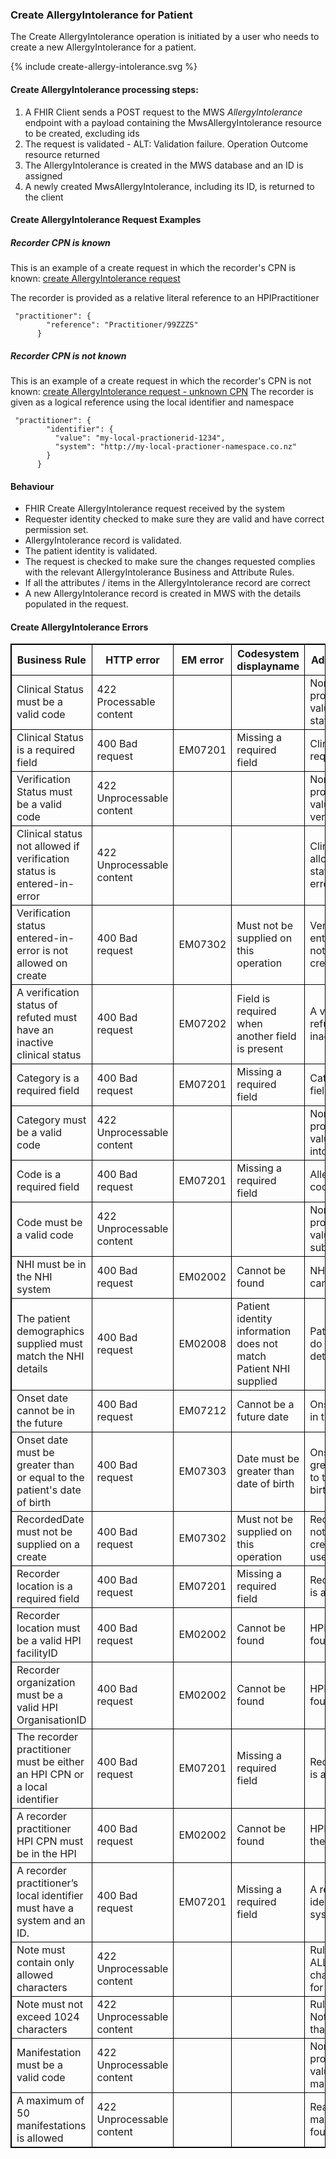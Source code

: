

### Create AllergyIntolerance  for Patient

The Create AllergyIntolerance  operation is initiated by a user who needs to create a new AllergyIntolerance for a patient.


<div>
{% include create-allergy-intolerance.svg %}
</div>



####  Create AllergyIntolerance processing steps:

1. A FHIR Client sends a POST request to the MWS *AllergyIntolerance* endpoint with  a payload containing the MwsAllergyIntolerance resource to be created, excluding ids
2. The request is validated - ALT: Validation failure. Operation Outcome resource returned
3. The AllergyIntolerance is created in the MWS database and an ID is assigned
4. A newly created  MwsAllergyIntolerance, including its ID,  is returned to the client


####  Create AllergyIntolerance Request Examples

##### Recorder CPN is known

This is an example of a create request in which the recorder's CPN is known:
[create AllergyIntolerance request](AllergyIntolerance-MwsAllergyIntolerance.json.html)

The recorder is provided as a relative literal reference to an HPIPractitioner 

```
 "practitioner": {
        "reference": "Practitioner/99ZZZS"
      }
```

##### Recorder CPN is not known

This is an example of a create request in which the recorder's CPN is not known:
[create AllergyIntolerance request - unknown CPN](AllergyIntolerance-MwsAllergyIntolerance-3.json.html)
The recorder is given as a logical reference using the local identifier and namespace

```
 "practitioner": {
        "identifier": {
          "value": "my-local-practionerid-1234",
          "system": "http://my-local-practioner-namespace.co.nz"
        }
      }
```

#### Behaviour

* FHIR Create AllergyIntolerance request received by the system
* Requester identity checked to make sure they are valid and have correct permission set.
* AllergyIntolerance record is validated.
* The patient identity is validated.
* The request is checked  to make sure the changes requested complies with the relevant AllergyIntolerance Business and Attribute Rules.
* If all the attributes / items in the AllergyIntolerance record are correct
* A new AllergyIntolerance record is created in MWS with the details populated in the request.


<h4>Create AllergyIntolerance Errors</h4>
<table>
<style>
table, th, td {
  border: 1px solid black;
  border-collapse: collapse;
}
</style>
<tr><th>Business Rule</th>
<th>HTTP error</th>
<th>EM error</th>
<th>Codesystem displayname</th>
<th>Additional description</th></tr>

<tr><td>Clinical Status must be a valid code</td>
<td>422 Processable content </td>
<td></td>
<td></td>
<td>None of the codings provided are in the value set Mws clinical status</td></tr>

<tr><td>Clinical Status is a required field</td>
<td>400 Bad request</td>
<td>EM07201</td>
<td>Missing a required field</td>
<td>Clinical Status is a required field on create</td></tr>

<tr><td>Verification Status must be a valid code</td>
<td>422 Unprocessable content</td>
<td></td>
<td></td>
<td>None of the codings provided are in the value set Mws verification status</td></tr>

<tr><td>Clinical status not allowed if verification status is entered-in-error</td>
<td>422 Unprocessable content</td>
<td></td>
<td></td>
<td>Clinical status not allowed if verification status is entered-in-error</td></tr>

<tr><td>Verification status entered-in-error is not allowed on create</td>
<td>400 Bad request</td>
<td>EM07302</td>
<td>Must not be supplied on this operation</td>
<td>Verification status of enter-in-error must not be supplied on a create operation</td></tr>

<tr><td>A verification status of refuted must have an inactive clinical status</td>
<td>400 Bad request</td>
<td>EM07202</td>
<td>Field is required when another field is present</td>
<td>A verification status of refuted must have an inactive clinical status</td></tr>

<tr><td>Category is a required field</td>
<td>400 Bad request</td>
<td>EM07201</td>
<td>Missing a required field</td>
<td>Category is a required field</td></tr>

<tr><td>Category must be a valid code</td>
<td>422 Unprocessable content</td>
<td></td>
<td></td>
<td>None of the codings provided are in the value set allergy intolerance category</td></tr>

<tr><td>Code is a required  field</td>
<td>400 Bad request</td>
<td>EM07201</td>
<td>Missing a required field</td>
<td>AllergyIntolerance code is a required field</td></tr>

<tr><td>Code must be a valid code</td>
<td>422 Unprocessable content</td>
<td></td>
<td></td>
<td>None of the codings provided are in the value set  mws substance combined</td></tr>

<tr><td>NHI must be in the NHI system</td>
<td>400 Bad request</td>
<td>EM02002</td>
<td>Cannot be found</td>
<td>NHI number supplied cannot be found</td></tr>

<tr><td>The patient demographics supplied must match the NHI details</td>
<td>400 Bad request</td>
<td>EM02008</td>
<td>Patient identity information does not match Patient NHI supplied</td>
<td>Patient details supplied do not match the NHI details</td></tr>

<tr><td>Onset date cannot be in the future</td>
<td>400 Bad request</td>
<td>EM07212</td>
<td>Cannot be a future date</td>
<td>Onset date cannot be in the future</td></tr>

<tr><td>Onset date must be greater than or equal to the patient's date of birth</td>
<td>400 Bad request</td>
<td>EM07303</td>
<td>Date must be greater than date of birth</td>
<td>Onset date must be greater than or equal to the patient's date of birth</td></tr>

<tr><td>RecordedDate must not be supplied on a create</td>
<td>400 Bad request</td>
<td>EM07302</td>
<td>Must not be supplied on this operation</td>
<td>Recorded date must not be supplied on a create. Todays date is used</td></tr>

<tr><td>Recorder location is a required field</td>
<td>400 Bad request</td>
<td>EM07201</td>
<td>Missing a required field</td>
<td>Recorder HPI facilityID is a required field</td></tr>

<tr><td>Recorder location must be a valid HPI facilityID </td>
<td>400 Bad request</td>
<td>EM02002</td>
<td>Cannot be found</td>
<td>HPI Facility ID not found in the HPI</td></tr>

<tr><td>Recorder organization must be a valid HPI OrganisationID</td>
<td>400 Bad request</td>
<td>EM02002</td>
<td>Cannot be found</td>
<td>HPI Organisation ID not found in the HPI</td></tr>

<tr><td>The recorder practitioner must be either an HPI CPN or a local identifier</td>
<td>400 Bad request</td>
<td>EM07201</td>
<td>Missing a required field</td>
<td>Recorder Practitioner is a required field</td></tr>

<tr><td>A recorder practitioner HPI CPN must be in the HPI</td>
<td>400 Bad request</td>
<td>EM02002</td>
<td>Cannot be found</td>
<td>HPI CPN not found in the HPI</td></tr>

<tr><td>A recorder practitioner’s local identifier must have a system and an ID.</td>
<td>400 Bad request</td>
<td>EM07201</td>
<td>Missing a required field</td>
<td>A recorder's local identifier must have a system and ID</td></tr>

<tr><td>Note must contain only allowed characters</td>
<td>422 Unprocessable content</td>
<td></td>
<td></td>
<td>Rule NOTE-ALLOWED-CHARS  character restrictions for notes</td></tr>

<tr><td>Note must not exceed 1024 characters</td>
<td>422 Unprocessable content</td>
<td></td>
<td></td>
<td>Rule NOTE-LENGTH Notes must be less than 1024 characters</td></tr>

<tr><td>Manifestation must be a valid code</td>
<td>422 Unprocessable content</td>
<td></td>
<td></td>
<td>None of the codings provided are in the value set  mws manifestations</td></tr>

<tr><td>A maximum of 50 manifestations is allowed</td>
<td>422 Unprocessable content</td>
<td></td>
<td></td>
<td>Reaction.manifestation: max allowed = 50, but found <count></td></tr>
</table>



